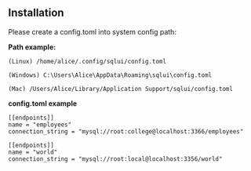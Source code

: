 ## Installation

Please create a config.toml into system config path:

**Path example:**

```
(Linux) /home/alice/.config/sqlui/config.toml

(Windows) C:\Users\Alice\AppData\Roaming\sqlui\config.toml

(Mac) /Users/Alice/Library/Application Support/sqlui/config.toml
```

**config.toml example**

```
[[endpoints]]
name = "employees"
connection_string = "mysql://root:college@localhost:3366/employees"

[[endpoints]]
name = "world"
connection_string = "mysql://root:local@localhost:3356/world"
```
